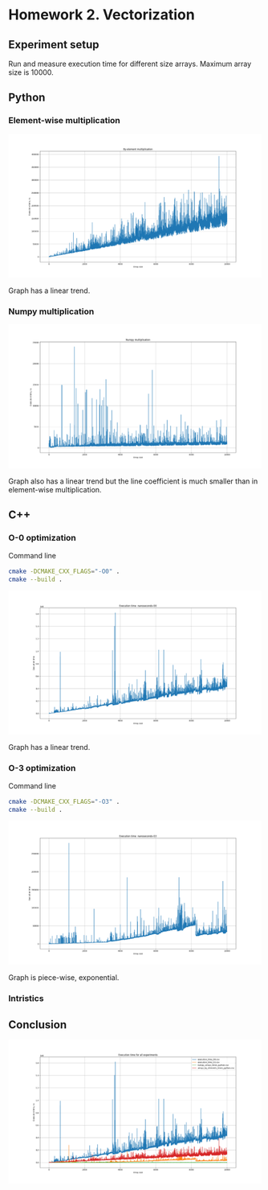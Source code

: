 # Homework 2. Vectorization

## Experiment setup

Run and measure execution time for different size arrays. Maximum array size is 10000.

## Python

### Element-wise multiplication

![python-by-element-multiplication-10000](data/python-by-element-multiplication-10000.png)

Graph has a linear trend.

### Numpy multiplication

![python-numpy-multiplication-10000](data/python-numpy-multiplication-10000.png)

Graph also has a linear trend but the line coefficient is much smaller than in element-wise multiplication.

## C++

### O-0 optimization

Command line

```bash
cmake -DCMAKE_CXX_FLAGS="-O0" .
cmake --build .
```

![execution-time--nanoseconds-o0-10000](data/execution-time--nanoseconds-o0-10000.png)

Graph has a linear trend.

### O-3 optimization

Command line

```bash
cmake -DCMAKE_CXX_FLAGS="-O3" .
cmake --build .  
```

![execution-time--nanoseconds-o3-10000](data/execution-time--nanoseconds-o3-10000.png)

Graph is piece-wise, exponential.

### Intristics

## Conclusion

![execution-time-for-all-experiments-10000](data/execution-time-for-all-experiments-10000.png)
